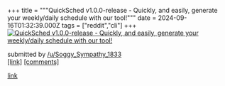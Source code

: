 +++
title = """QuickSched v1.0.0-release - Quickly, and easily, generate your weekly/daily schedule with our tool!"""
date = 2024-09-16T01:32:39.000Z
tags = ["reddit","cli"]
+++
[![QuickSched v1.0.0-release - Quickly, and easily, generate your weekly/daily schedule with our tool!](https://b.thumbs.redditmedia.com/rRQQkSgg52S-ixt-IHospyidck7Ka6SwDeRcDWDVeSg.jpg "QuickSched v1.0.0-release - Quickly, and easily, generate your weekly/daily schedule with our tool!")](https://www.reddit.com/r/commandline/comments/1fhsvxd/quicksched_v100release_quickly_and_easily/)

submitted by [/u/Soggy\_Sympathy\_1833](https://www.reddit.com/user/Soggy_Sympathy_1833)  
[\[link\]](https://www.reddit.com/gallery/1fhsvxd) [\[comments\]](https://www.reddit.com/r/commandline/comments/1fhsvxd/quicksched_v100release_quickly_and_easily/)

[link](https://www.reddit.com/r/commandline/comments/1fhsvxd/quicksched_v100release_quickly_and_easily/)

